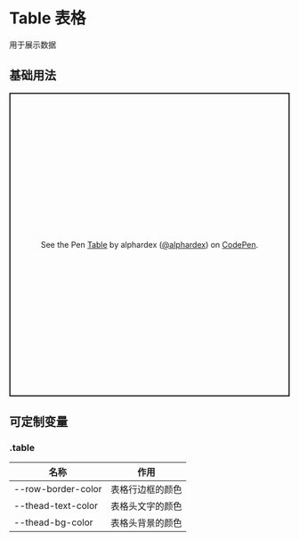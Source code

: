 # Table 表格

用于展示数据

## 基础用法

<p class="codepen" data-height="265" data-theme-id="dark" data-default-tab="html,result" data-user="alphardex" data-slug-hash="oNXmmJO" style="height: 545px; box-sizing: border-box; display: flex; align-items: center; justify-content: center; border: 2px solid; margin: 1em 0; padding: 1em;" data-pen-title="Table">
  <span>See the Pen <a href="https://codepen.io/alphardex/pen/oNXmmJO">
  Table</a> by alphardex (<a href="https://codepen.io/alphardex">@alphardex</a>)
  on <a href="https://codepen.io">CodePen</a>.</span>
</p>
<script async src="https://static.codepen.io/assets/embed/ei.js"></script>

## 可定制变量

### .table

| 名称               | 作用             |
| ------------------ | ---------------- |
| --row-border-color | 表格行边框的颜色 |
| --thead-text-color | 表格头文字的颜色 |
| --thead-bg-color   | 表格头背景的颜色 |
